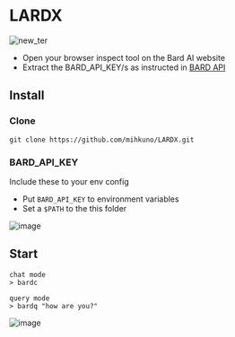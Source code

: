 # LARDX

![new_ter](https://github.com/pj8912/terminal_chat/assets/59218902/cc16ea22-a926-4d18-991c-c8695fad2845)


- Open your browser inspect tool on the Bard AI website
- Extract the BARD_API_KEY/s as instructed in [BARD API](https://github.com/dsdanielpark/Bard-API)


## Install 
### Clone
```
git clone https://github.com/mihkuno/LARDX.git
```

### BARD_API_KEY
Include these to your env config
- Put `BARD_API_KEY` to environment variables
- Set a `$PATH` to the this folder
 
![image](https://github.com/USTP-CSCORE/LARDX/assets/26486389/36e874d1-0bcb-4a87-949a-e604ad3cd824)


## Start
```
chat mode
> bardc

query mode
> bardq "how are you?"
```
![image](https://github.com/pj8912/terminal_chat/assets/59218902/b7548d55-f5a0-4fc8-a77f-029aa3037e9a)

